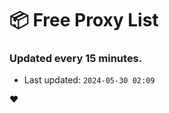 # :package: Free Proxy List
### Updated every 15 minutes.

- Last updated: `2024-05-30 02:09`

:heart:

